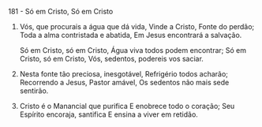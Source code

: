 181 - Só em Cristo, Só em Cristo

1. Vós, que procurais a água que dá vida,
   Vinde a Cristo, Fonte do perdão;
   Toda a alma contristada e abatida,
   Em Jesus encontrará a salvação.

   Só em Cristo, só em Cristo,
   Água viva todos podem encontrar;
   Só em Cristo, só em Cristo,
   Vós, sedentos, podereis vos saciar.

2. Nesta fonte tão preciosa, inesgotável,
   Refrigério todos acharão;
   Recorrendo a Jesus, Pastor amável,
   Os sedentos não mais sede sentirão.

3. Cristo é o Manancial que purifica
   E enobrece todo o coração;
   Seu Espírito encoraja, santifica
   E ensina a viver em retidão.
